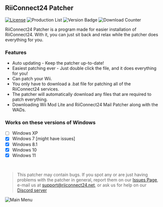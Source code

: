 ## RiiConnect24 Patcher
[![License](https://img.shields.io/github/license/riiconnect24/RiiConnect24-Patcher.svg?style=flat-square)](http://www.gnu.org/licenses/agpl-3.0)
![Production List](https://img.shields.io/discord/206934458954153984.svg?style=flat-square)
![Version Badge](https://img.shields.io/github/release/riiconnect24/RiiConnect24-Patcher.svg?style=flat-square)
![Download Counter](https://img.shields.io/github/downloads/RiiConnect24/RiiConnect24-Patcher/total.svg)

RiiConnect24 Patcher is a program made for easier installation of RiiConnect24. With it, you can just sit back and relax while the patcher does everything for you.

### Features
* Auto updating - Keep the patcher up-to-date!
* Easiest patching ever - Just double click the file, and it does everything for you!
* Can patch your Wii.
* You only have to download a .bat file for patching all of the RiiConnect24 services.
* The patcher will automatically download any files that are required to patch everything.
* Downloading Wii Mod Lite and RiiConnect24 Mail Patcher along with the WADs.

### Works on these versions of Windows
- [ ] Windows XP
- [X] Windows 7 [might have issues]
- [X] Windows 8.1
- [X] Windows 10
- [X] Windows 11

<br>

>This patcher may contain bugs. If you spot any or are just having problems with the patcher in general, report them on our [Issues Page](https://github.com/RiiConnect24/RiiConnect24-Patcher/issues), e-mail us at [support@riiconnect24.net](mailto:support@riiconnect24.net), or ask us for help on our [Discord server](https://discord.gg/rc24)

![Main Menu](https://patcher.rc24.xyz/update/RiiConnect24-Patcher/v1/jpg/rc24_patcher_menu.gif)

